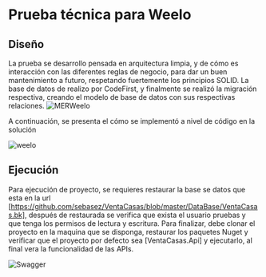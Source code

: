 # Prueba técnica para Weelo
## Diseño

La prueba se desarrollo pensada en arquitectura limpia, y de cómo es interacción con las diferentes reglas de negocio, para dar un buen mantenimiento a futuro, respetando fuertemente los principios SOLID.
La base de datos de realizo por CodeFirst, y finalmente se realizó la migración respectiva, creando el modelo de base de datos con sus respectivas relaciones.
![MERWeelo](https://user-images.githubusercontent.com/4923760/139115182-bc4e3b9e-d089-4adb-86ee-e91e4ded49aa.png)

A continuación, se presenta el cómo se implementó a nivel de código en la solución

![weelo](https://user-images.githubusercontent.com/4923760/139114818-4f351d32-40de-4d01-838d-528799a056f3.png)

## Ejecución

Para ejecución de proyecto, se requieres restaurar la base se datos que esta en la url [https://github.com/sebasez/VentaCasas/blob/master/DataBase/VentaCasas.bk], después de restaurada se verifica que exista el usuario pruebas y que tenga los permisos de lectura y escritura.
Para finalizar, debe clonar el proyecto en la maquina que se disponga, restaurar los paquetes Nuget y verificar que el proyecto por defecto sea [VentaCasas.Api] y ejecutarlo, al final vera la funcionalidad de las APIs.

![Swagger](https://user-images.githubusercontent.com/4923760/139115435-ce0e1d68-7efb-4c54-b66c-bee4a289d765.jpg)
